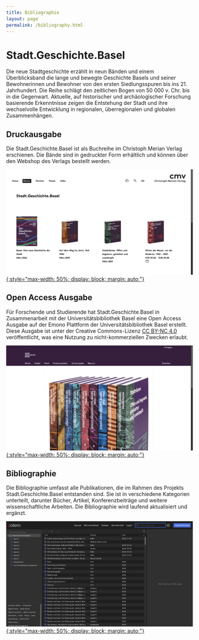 ```yaml
---
title: Bibliographie
layout: page
permalink: /bibliography.html
---
```


# Stadt.Geschichte.Basel

Die neue Stadtgeschichte erzählt in neun Bänden und einem Überblicksband die lange und bewegte Geschichte Basels und seiner Bewohnerinnen und Bewohner von den ersten Siedlungsspuren bis ins 21. Jahrhundert. Die Reihe schlägt den zeitlichen Bogen von 50 000 v. Chr. bis in die Gegenwart. Aktuelle, auf historischer und archäologischer Forschung basierende Erkenntnisse zeigen die Entstehung der Stadt und ihre wechselvolle Entwicklung in regionalen, überregionalen und globalen Zusammenhängen.

## Druckausgabe

Die Stadt.Geschichte.Basel ist als Buchreihe im Christoph Merian Verlag erschienen. Die Bände sind in gedruckter Form erhältlich und können über den Webshop des Verlags bestellt werden.

[![Druckausgabe im Webshop des Christoph Merian Verlags.](assets/img/cmv.png){:style="max-width: 50%; display: block; margin: auto;"}](https://www.merianverlag.ch/buecher/stadt.geschichte.basel.html)

## Open Access Ausgabe

Für Forschende und Studierende hat Stadt.Geschichte.Basel in Zusammenarbeit mit der Universitätsbibliothek Basel eine Open Access Ausgabe auf der Emono Plattform der Universitätsbibliothek Basel erstellt. Diese Ausgabe ist unter der Creative Commons-Lizenz [CC BY-NC 4.0](https://creativecommons.org/licenses/by-nc/4.0/deed.de) veröffentlicht, was eine Nutzung zu nicht-kommerziellen Zwecken erlaubt.

[![Open Access Ausgabe auf der Emono Plattform der Universitätsbibliothek Base.](assets/img/emono.png){:style="max-width: 50%; display: block; margin: auto;"}](https://emono.unibas.ch/stadtgeschichtebasel/)

## Bibliographie

Die Bibliographie umfasst alle Publikationen, die im Rahmen des Projekts Stadt.Geschichte.Basel entstanden sind. Sie ist in verschiedene Kategorien unterteilt, darunter Bücher, Artikel, Konferenzbeiträge und weitere wissenschaftliche Arbeiten. Die Bibliographie wird laufend aktualisiert und ergänzt.

[![Online Bibliographie auf Zotero.](assets/img/zotero.png){:style="max-width: 50%; display: block; margin: auto;"}](https://www.zotero.org/groups/5004193/stadt.geschichte.basel/library)
